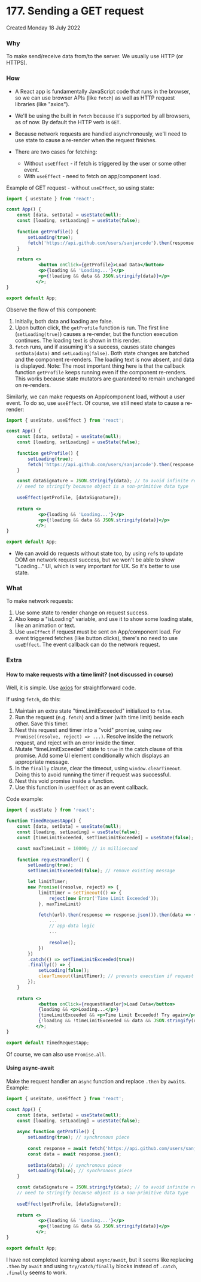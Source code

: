 # 177. Sending a GET request
Created Monday 18 July 2022

### Why
To make send/receive data from/to the server. We usually use HTTP (or HTTPS).


### How
- A React app is fundamentally JavaScript code that runs in the browser, so we can use browser APIs (like `fetch`) as well as HTTP request libraries (like "axios").
- We'll be using the built in `fetch` because it's supported by all browsers, as of now. By default the HTTP verb is `GET`.

- Because network requests are handled asynchronously, we'll need to use state to cause a re-render when the request finishes.
- There are two cases for fetching:
	- Without `useEffect` - if fetch is triggered by the user or some other event.
	- With `useEffect` - need to fetch on app/component load.
  
Example of GET request - without `useEffect`, so using state:
```jsx
import { useState } from 'react';

const App() {
	const [data, setData] = useState(null);
	const [loading, setLoading] = useState(false);
	
	function getProfile() {
		setLoading(true);
		fetch('https://api.github.com/users/sanjarcode').then(response => response.json()).then(data => { setData(data); setLoading(false); });
	}

	return <>
			<button onClick={getProfile}>Load Data</button>
			<p>{loading && 'Loading...'}</p>
			<p>{!loading && data && JSON.stringify(data)}</p>
		   </>;
}

export default App;
```
Observe the flow of this component:
1. Initially, both data and loading are false.
2. Upon button click, the `getProfile` function is run. The first line (`setLoading(true)`) causes a re-render, but the function execution continues. The loading text is shown in this render.
3. `fetch` runs, and if assuming it's a success, causes state changes `setData(data)` and `setLoading(false)`. Both state changes are batched and the component re-renders. The loading text is now absent, and data is displayed.
Note: The most important thing here is that the callback function `getProfile` keeps running even if the component re-renders. This works because state mutators are guaranteed to remain unchanged on re-renders.

Similarly, we can make requests on App/component load, without a user event. To do so, use `useEffect`. Of course, we still need state to cause a re-render:
```jsx
import { useState, useEffect } from 'react';

const App() {
	const [data, setData] = useState(null);
	const [loading, setLoading] = useState(false);
	
	function getProfile() {
		setLoading(true);
		fetch('https://api.github.com/users/sanjarcode').then(response => response.json()).then(data => { setData(data); setLoading(false); });
	}

	const dataSignature = JSON.stringify(data); // to avoid infinite re-renders
	// need to stringify because object is a non-primitive data type
	
	useEffect(getProfile, [dataSignature]);
	
	return <>
			<p>{loading && 'Loading...'}</p>
			<p>{!loading && data && JSON.stringify(data)}</p>
		   </>;
}

export default App;
```

- We can avoid do requests without state too, by using `ref`s to update DOM on network request success, but we won't be able to show "Loading..." UI, which is very important for UX. So it's better to use state.


### What
To make network requests:
1. Use some state to render change on request success.
2. Also keep a "isLoading" variable, and use it to show some loading state, like an animation or text.
3. Use `useEffect` if request must be sent on App/component load. For event triggered fetches (like button clicks), there's no need to use `useEffect`. The event callback can do the network request.


### Extra
#### How to make requests with a time limit? (not discussed in course)
Well, it is simple. Use [axios](https://stackoverflow.com/a/62082804/11392807) for straightforward code.

If using `fetch`, do this:
1. Maintain an extra state "timeLimitExceeded" initialized to `false`.
2. Run the request (e.g. `fetch`) and a timer (with time limit) beside each other. Save this timer.
3. Nest this request and timer into a "void" promise, using `new Promise((resolve, reject) => ...)`. Resolve inside the network request, and reject with an error inside the timer.
4. Mutate "timeLimitExceeded" state to `true` in the catch clause of this promise. Add some UI element conditionally which displays an appropriate message.
5. In the `finally` clause, clear the timeout, using `window.clearTimeout`. Doing this to avoid running the timer if request was successful.
6. Nest this void promise inside a function.
7. Use this function in `useEffect` or as an event callback.

Code example:
```jsx
import { useState } from 'react';

function TimedRequestApp() {
	const [data, setData] = useState(null);
	const [loading, setLoading] = useState(false);
	const [timeLimitExceeded, setTimeLimitExceeded] = useState(false);

	const maxTimeLimit = 10000; // in millisecond
	
	function requestHandler() {
		setLoading(true);
		setTimeLimitExceeded(false); // remove existing message

		let limitTimer;
		new Promise((resolve, reject) => {
			limitTimer = setTimeout(() => {
				reject(new Error('Time Limit Exceeded'));
			}, maxTimeLimit)

			fetch(url).then(response => response.json()).then(data => {
				...
				// app-data logic
				...
			
				resolve();
			})
		})
		.catch(() => setTimeLimitExceeded(true))
		.finally(() => {
			setLoading(false));
			clearTimeout(limitTimer); // prevents execution if request successful
		});
	}
	
	return <>
			<button onClick={requestHandler}>Load Data</button>
			{loading && <p>Loading...</p>}
			{timeLimitExceeded && <p>Time Limit Exceeded! Try again</p>}
			{!loading && !timeLimitExceeded && data && JSON.stringify(data)}
		   </>;
}

export default TimedRequestApp;
```
Of course, we can also use `Promise.all`.

#### Using async-await
Make the request handler an `async` function and replace `.then` by `await`s. Example:
```jsx
import { useState, useEffect } from 'react';

const App() {
	const [data, setData] = useState(null);
	const [loading, setLoading] = useState(false);
	
	async function getProfile() {
		setLoading(true); // synchronous piece
		
		const response = await fetch('https://api.github.com/users/sanjarcode');
		const data = await response.json();
		
		setData(data); // synchronous piece
		setLoading(false); // synchronous piece
	}

	const dataSignature = JSON.stringify(data); // to avoid infinite re-renders
	// need to stringify because object is a non-primitive data type
	
	useEffect(getProfile, [dataSignature]);
	
	return <>
			<p>{loading && 'Loading...'}</p>
			<p>{!loading && data && JSON.stringify(data)}</p>
		   </>;
}

export default App;
```
I have not completed learning about `async/await`, but it seems like replacing `.then` by `await` and using `try/catch/finally` blocks instead of `.catch`, `.finally` seems to work.